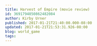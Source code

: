 ```yaml
---
title: Harvest of Empire (movie review)
id: 3691794850862482084
author: Kirby Urner
published: 2017-01-21T21:40:00.000-08:00
updated: 2017-01-21T21:53:31.926-08:00
blog: world_game
tags: 
---
```


